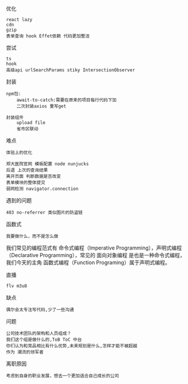 优化

    react lazy
    cdn
    gzip
    表单查询 hook Effet依赖 代码更加整洁

尝试

    ts
    hook
    高级api urlSearchParams stiky IntersectionObserver

封装

    npm包:
        await-to-catch:需要在原来的项目每行代码下加
        二次封装axios 重写get
    
    封装组件
        upload file
        省市区联动

难点

    体验上的优化
    
    郑大医院官网 模板配置 node nunjucks
    后退 上次的查询结果
    离开页面 判断数据是否改变
    表单模块的整体提交 
    弱网检测 navigator.connection
   
遇到的问题
    
    403 no-referrer 类似图片的防盗链

函数式

    我要做什么，而不是怎么做

我们常见的编程范式有 命令式编程（Imperative Programming），声明式编程（Declarative Programming），常见的 面向对象编程
是也是一种命令式编程，我们今天的主角 函数式编程（Function Programing）属于声明式编程。

直播

    flv m3u8

缺点
    
    偶尔会太专注写代码,少了一些沟通
    
问题

    公司技术团队的架构和人员组成？
    我们这个组是做什么的,ToB ToC 中台
    你们认为和竞品相比有什么优势,未来规划是什么,怎样才能不被超越
    作为 潮流的领军者 

离职原因

    考虑到自身的职业发展，想去一个更加适合自己成长的公司
